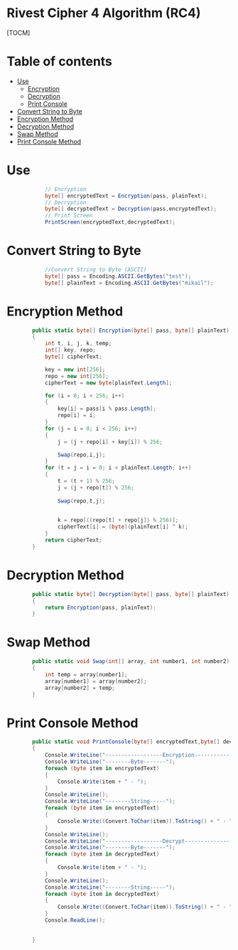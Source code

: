 # Rivest Cipher 4 Algorithm (RC4)



[TOCM]


Table of contents
=================

<!--ts-->
   * [Use](#use)
      * [Encryption](#use)
      * [Decryption](#use)
      * [Print Console](#use)
   * [Convert String to Byte](#convert-string-to-byte)
   * [Encryption Method](#encryption-method)
   * [Decryption Method](#decryption-method)
   * [Swap Method](#swap-method)
   * [Print Console Method](#print-console-method)
<!--te-->


Use
============
```csharp
            // Encryption
            byte[] encryptedText = Encryption(pass, plainText);
            // Decryption
            byte[] decryptedText = Decryption(pass,encryptedText);
            // Print Screen
            PrintScreen(encryptedText,decryptedText);

```
Convert String to Byte
============
```csharp
            //Convert String to Byte (ASCII)
            byte[] pass = Encoding.ASCII.GetBytes("test");
            byte[] plainText = Encoding.ASCII.GetBytes("mikail");
```
Encryption Method
============
```csharp
        public static byte[] Encryption(byte[] pass, byte[] plainText)
        {
            int t, i, j, k, temp;
            int[] key, repo;
            byte[] cipherText;

            key = new int[256];
            repo = new int[256];
            cipherText = new byte[plainText.Length];

            for (i = 0; i < 256; i++)
            {
                key[i] = pass[i % pass.Length];
                repo[i] = i;
            }
            for (j = i = 0; i < 256; i++)
            {
                j = (j + repo[i] + key[i]) % 256;

                Swap(repo,i,j);
            }
            for (t = j = i = 0; i < plainText.Length; i++)
            {
                t = (t + 1) % 256;
                j = (j + repo[t]) % 256;
                
                Swap(repo,t,j);
                

                k = repo[((repo[t] + repo[j]) % 256)];
                cipherText[i] = (byte)(plainText[i] ^ k);
            }
            return cipherText;
        }
```
Decryption Method
============
```csharp
        public static byte[] Decryption(byte[] pass, byte[] plainText)
        {
            return Encryption(pass, plainText);
        }
```
Swap Method
============
```csharp
        public static void Swap(int[] array, int number1, int number2)
        {
            int temp = array[number1];
            array[number1] = array[number2];
            array[number2] = temp;
        }
```
Print Console Method
============
```csharp
        public static void PrintConsole(byte[] encryptedText,byte[] decryptedText)
        {
            Console.WriteLine("------------------Encryption------------------");
            Console.WriteLine("--------Byte-------");
            foreach (byte item in encryptedText)
            {
                Console.Write(item + " - ");
            }
            Console.WriteLine();
            Console.WriteLine("--------String-----");
            foreach (byte item in encryptedText)
            {
                Console.Write((Convert.ToChar(item)).ToString() + " - ");
            }
            Console.WriteLine();
            Console.WriteLine("------------------Decrypt------------------");
            Console.WriteLine("--------Byte-------");
            foreach (byte item in decryptedText)
            {
                Console.Write(item + " - ");
            }
            Console.WriteLine();
            Console.WriteLine("--------String-----");
            foreach (byte item in decryptedText)
            {
                Console.Write((Convert.ToChar(item)).ToString() + " - ");
            }
            Console.ReadLine();

            
        }
```
